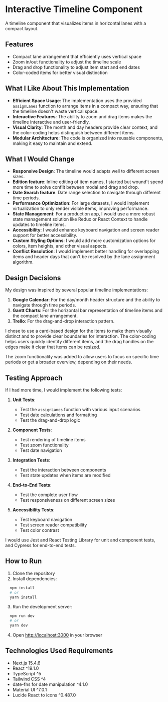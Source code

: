 # Interactive Timeline Component

A timeline component that visualizes items in horizontal lanes with a compact layout.

## Features


- Compact lane arrangement that efficiently uses vertical space
- Zoom in/out functionality to adjust the timeline scale
- Drag and drop functionality to adjust item start and end dates
- Color-coded items for better visual distinction

## What I Like About This Implementation

- **Efficient Space Usage**: The implementation uses the provided `assignLanes` function to arrange items in a compact way, ensuring that the timeline doesn't waste vertical space.
- **Interactive Features**: The ability to zoom and drag items makes the timeline interactive and user-friendly.
- **Visual Clarity**: The month and day headers provide clear context, and the color-coding helps distinguish between different items.
- **Modular Architecture**: The code is organized into reusable components, making it easy to maintain and extend.

## What I Would Change

- **Responsive Design**: The timeline would adapts well to different screen sizes.
- **Edition feature**: Inline editing of item names, I started but wound't spend more time to solve conflit between modal and drag and drop.
- **Date Search feature**: Date range selection to navigate through different time periods.
- **Performance Optimization**: For large datasets, I would implement virtualization to only render visible items, improving performance.
- **State Management**: For a production app, I would use a more robust state management solution like Redux or React Context to handle updates to timeline items.
- **Accessibility**: I would enhance keyboard navigation and screen reader support for better accessibility.
- **Custom Styling Options**: I would add more customization options for colors, item heights, and other visual aspects.
- **Conflict Resolution**: I would implement better handling for overlapping items and header days that can't be resolved by the lane assignment algorithm.

## Design Decisions

My design was inspired by several popular timeline implementations:

1. **Google Calendar**: For the day/month header structure and the ability to navigate through time periods.
2. **Gantt Charts**: For the horizontal bar representation of timeline items and the compact lane arrangement.
3. **Trello**: For the drag-and-drop interaction pattern.

I chose to use a card-based design for the items to make them visually distinct and to provide clear boundaries for interaction. The color-coding helps users quickly identify different items, and the drag handles on the edges make it clear that items can be resized.

The zoom functionality was added to allow users to focus on specific time periods or get a broader overview, depending on their needs.

## Testing Approach

If I had more time, I would implement the following tests:

1. **Unit Tests**:
   - Test the `assignLanes` function with various input scenarios
   - Test date calculations and formatting
   - Test the drag-and-drop logic

2. **Component Tests**:
   - Test rendering of timeline items
   - Test zoom functionality
   - Test date navigation

3. **Integration Tests**:
   - Test the interaction between components
   - Test state updates when items are modified

4. **End-to-End Tests**:
   - Test the complete user flow
   - Test responsiveness on different screen sizes

5. **Accessibility Tests**:
   - Test keyboard navigation
   - Test screen reader compatibility
   - Test color contrast

I would use Jest and React Testing Library for unit and component tests, and Cypress for end-to-end tests.

## How to Run

1. Clone the repository
2. Install dependencies: 
```bash
  npm install
  # or
  yarn install
```
3. Run the development server: 
```bash
  npm run dev
  # or
  yarn dev
```
4. Open [http://localhost:3000](http://localhost:3000) in your browser

## Technologies Used Requirements

- Next.js 15.4.6
- React ^19.1.0
- TypeScript ^5
- Tailwind CSS ^4
- date-fns for date manipulation ^4.1.0
- Material UI ^7.0.1
- Lucide React to icons ^0.487.0
